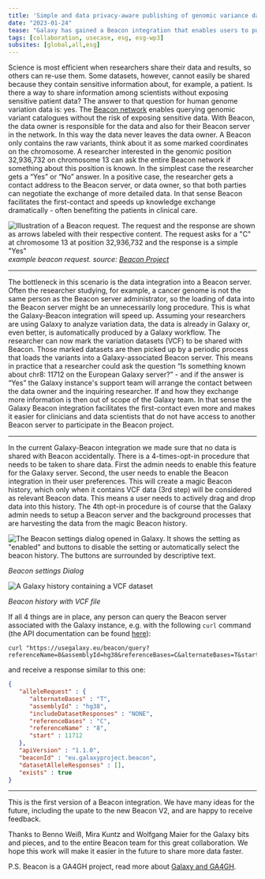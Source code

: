 ```yaml
---
title: 'Simple and data privacy-aware publishing of genomic variance data from Galaxy to the Beacon project'
date: "2023-01-24"
tease: "Galaxy has gained a Beacon integration that enables users to publish genetic variance data conveniently via Beacon project"
tags: [collaboration, usecase, esg, esg-wp3]
subsites: [global,all,esg]
---
```


Science is most efficient when researchers share their data and results, so others can re-use them. Some datasets, however, cannot easily be shared
because they contain sensitive information about, for example, a patient. Is there a way to share information among scientists without
exposing sensitive patient data? The answer to that question for human genome variation data is: yes. 
The [Beacon network](https://beacon-project.io) enables querying genomic variant catalogues without the risk of exposing sensitive data.
With Beacon, the data owner is responsible for the data and also for their Beacon server in the network. In this way the data never leaves the data owner.
A Beacon only contains the raw variants, think about it as some marked coordinates on the chromosome.
A researcher interested in the genomic position 32,936,732 on chromosome 13 can ask the entire Beacon network if something about this position is known.
In the simplest case the researcher gets a “Yes” or “No” answer. In a positive case, the researcher gets a contact address to the Beacon server,
or data owner, so that both parties can negotiate the exchange of more detailed data. 
In that sense Beacon facilitates the first-contact and speeds up knowledge exchange dramatically - often benefiting the patients in clinical care.


![Illustration of a Beacon request. The request and the response are shown as arrows labeled with their respective content. The request asks for a "C" at chromosome 13 at position 32,936,732 and the response is a simple "Yes"](./Beacon-v1.png)
*example beacon request. source: [Beacon Project](https://beacon-project.io/)*

---

The bottleneck in this scenario is the data integration into a Beacon server. Often the researcher studying, for example, a cancer genome
is not the same person as the Beacon server administrator, so the loading of data into the Beacon server might be an unnecessarily long procedure.
This is what the Galaxy-Beacon integration will speed up. Assuming your researchers are using Galaxy to analyze variation data, the data is already in
Galaxy or, even better, is automatically produced by a Galaxy workflow. The researcher can now mark the variation datasets (VCF) to be shared with Beacon. 
Those marked datasets are then picked up by a periodic process that loads the variants into a Galaxy-associated Beacon server.
This means in practice that a researcher could ask the question “Is something known about chr8: 11712 on the European Galaxy server?” - and
if the answer is “Yes” the Galaxy instance's support team will arrange the contact between the data owner and the inquiring researcher.
If and how they exchange more information is then out of scope of the Galaxy team.
In that sense the Galaxy Beacon integration facilitates the first-contact even more and makes it easier for clinicians and
data scientists that do not have access to another Beacon server to participate in the Beacon project.

---

In the current Galaxy-Beacon integration we made sure that no data is shared with Beacon accidentally. There is a 4-times-opt-in procedure that
needs to be taken to share data. First the admin needs to enable this feature for the Galaxy server. Second, the user needs to enable the Beacon integration in their user preferences. This will create a magic Beacon history, which only when it contains VCF data (3rd step) will
be considered as relevant Beacon data. This means a user needs to actively drag and drop data into this history.
The 4th opt-in procedure is of course that the Galaxy admin needs to setup a Beacon server and the background processes
that are harvesting the data from the magic Beacon history.
 

![The Beacon settings dialog opened in Galaxy. It shows the setting as "enabled" and buttons to disable the setting or automatically select the beacon history. The buttons are surrounded by descriptive text.](./beacon-setting.png)

*Beacon settings Dialog*

![A Galaxy history containing a VCF dataset](./beacon-history.png)

*Beacon history with VCF file*


If all 4 things are in place, any person can query the Beacon server associated with the Galaxy instance, e.g. with the following `curl` command (the API documentation can be found [here](https://app.swaggerhub.com/apis/ELIXIR-Finland/ga-4_gh_beacon_api_specification/1.0.0-rc1)):

    curl "https://usegalaxy.eu/beacon/query?referenceName=8&assemblyId=hg38&referenceBases=C&alternateBases=T&start=11712"

and receive a response similar to this one:
```json
{
   "alleleRequest" : {
      "alternateBases" : "T",
      "assemblyId" : "hg38",
      "includeDatasetResponses" : "NONE",
      "referenceBases" : "C",
      "referenceName" : "8",
      "start" : 11712
   },
   "apiVersion" : "1.1.0",
   "beaconId" : "eu.galaxyproject.beacon",
   "datasetAlleleResponses" : [],
   "exists" : true
}
```

----

This is the first version of a Beacon integration. We have many ideas for the future, including the upate to the new Beacon V2,
and are happy to receive feedback.

Thanks to Benno Weiß, Mira Kuntz and Wolfgang Maier for the Galaxy bits and pieces, and to the entire Beacon team for this great
collaboration. We hope this work will make it easier in the future to share more data faster.

P.S. Beacon is a GA4GH project, read more about [Galaxy and GA4GH](/ga4gh/). 